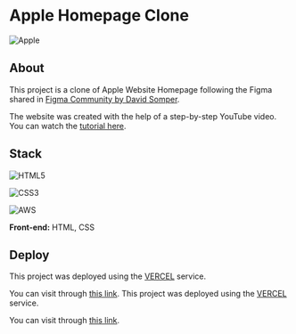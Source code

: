 
# Apple Homepage Clone


![Apple](https://img.shields.io/badge/Apple-%23000000.svg?style=for-the-badge&logo=apple&logoColor=white)


## About

This project is a clone of Apple Website Homepage following the Figma shared in [Figma Community by David Somper](https://www.youtube.com/watch?v=yYgkh7n5Ubg).

The website was created with the help of a step-by-step YouTube video. You can watch the [tutorial here](https://www.youtube.com/watch?v=yYgkh7n5Ubg).
## Stack

![HTML5](https://img.shields.io/badge/html5-%23E34F26.svg?style=for-the-badge&logo=html5&logoColor=white)

![CSS3](https://img.shields.io/badge/css3-%231572B6.svg?style=for-the-badge&logo=css3&logoColor=white)

![AWS](https://img.shields.io/badge/AWS-%23FF9900.svg?style=for-the-badge&logo=amazon-aws&logoColor=white)

**Front-end:** HTML, CSS


## Deploy

This project was deployed using the [VERCEL](https://vercel.com/) service.

You can visit through [this link](https://site-apple.vercel.app/).
This project was deployed using the [VERCEL](https://vercel.com/) service.

You can visit through [this link]().



